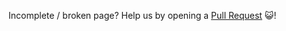 Incomplete / broken page? Help us by opening a [Pull Request](https://github.com/MythicalRawr/ias_wiki/pulls) 😺!
